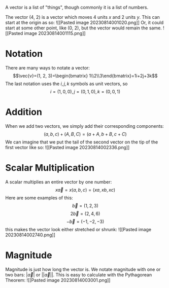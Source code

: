 A vector is a list of "things", though commonly it is a list of numbers.

The vector (4, 2) is a vector which moves 4 units $x$ and 2 units $y$. This can start at the origin as so: 
![[Pasted image 20230814001020.png]]
Or, it could start at some other point, like (0, 2), but the vector would remain the same. 
![[Pasted image 20230814001115.png]]

# Notation
There are many ways to notate a vector: $$\vec{v}=(1, 2, 3)=\begin{bmatrix} 1\\2\\3\end{bmatrix}=1i+2j+3k$$
The last notation uses the $i, j, k$ symbols as unit vectors, so $$i=(1, 0, 0), j=(0, 1, 0), k=(0, 0, 1)$$
# Addition
When we add two vectors, we simply add their corresponding components: $$(a, b, c)+(A, B, C)=(a+A,b+B,c+C)$$
We can imagine that we put the tail of the second vector on the tip of the first vector like so:
![[Pasted image 20230814002336.png]]

# Scalar Multiplication
A scalar multiplies an entire vector by one number: $$x\vec a=x(a, b, c)=(xa, xb, xc)$$
Here are some examples of this: $$\vec b=(1,2,3)$$
$$2\vec b=(2,4,6)$$
$$-\vec b=(-1,-2,-3)$$
this makes the vector look either stretched or shrunk:
![[Pasted image 20230814002740.png]]
# Magnitude
Magnitude is just how long the vector is. We notate magnitude with one or two bars: $|\vec a|$ or $||\vec a||$. This is easy to calculate with the Pythagorean Theorem:
![[Pasted image 20230814003001.png]]
